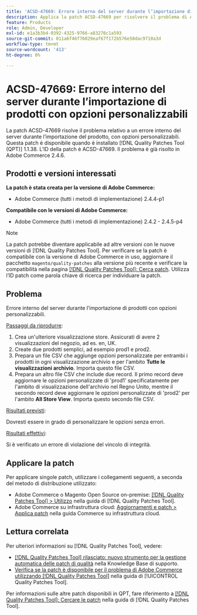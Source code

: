 ```yaml
---
title: 'ACSD-47669: Errore interno del server durante l’importazione di prodotti con opzioni personalizzabili'
description: Applica la patch ACSD-47669 per risolvere il problema di Adobe Commerce in caso di errore interno del server durante l’importazione di prodotti con opzioni personalizzabili.
feature: Products
role: Admin, Developer
exl-id: e1a3b3b4-0392-4325-9766-a83276c1a593
source-git-commit: 011a6f46f76029eaf67f172b576e58dac9710a3d
workflow-type: tm+mt
source-wordcount: '413'
ht-degree: 0%

---
```


# ACSD-47669: Errore interno del server durante l’importazione di prodotti con opzioni personalizzabili

La patch ACSD-47669 risolve il problema relativo a un errore interno del server durante l’importazione del prodotto, con opzioni personalizzabili. Questa patch è disponibile quando è installato [!DNL Quality Patches Tool (QPT)] 1.1.38. L’ID della patch è ACSD-47669. Il problema è già risolto in Adobe Commerce 2.4.6.

## Prodotti e versioni interessati

**La patch è stata creata per la versione di Adobe Commerce:**

* Adobe Commerce (tutti i metodi di implementazione) 2.4.4-p1

**Compatibile con le versioni di Adobe Commerce:**

* Adobe Commerce (tutti i metodi di implementazione) 2.4.2 - 2.4.5-p4

>[!NOTE]
>
>La patch potrebbe diventare applicabile ad altre versioni con le nuove versioni di [!DNL Quality Patches Tool]. Per verificare se la patch è compatibile con la versione di Adobe Commerce in uso, aggiornare il pacchetto `magento/quality-patches` alla versione più recente e verificare la compatibilità nella pagina [[!DNL Quality Patches Tool]: Cerca patch](https://experienceleague.adobe.com/tools/commerce-quality-patches/index.html). Utilizza l’ID patch come parola chiave di ricerca per individuare la patch.

## Problema

Errore interno del server durante l’importazione di prodotti con opzioni personalizzabili.

<u>Passaggi da riprodurre</u>:

1. Crea un&#39;ulteriore visualizzazione store. Assicurati di avere 2 visualizzazioni del negozio, ad es. en, UK.
1. Create due prodotti semplici, ad esempio prod1 e prod2.
1. Prepara un file CSV che aggiunge opzioni personalizzate per entrambi i prodotti in ogni visualizzazione archivio e per l&#39;ambito **Tutte le visualizzazioni archivio**. Importa questo file CSV.
1. Prepara un altro file CSV che include due record. Il primo record deve aggiornare le opzioni personalizzate di &#39;prod1&#39; specificatamente per l&#39;ambito di visualizzazione dell&#39;archivio nel Regno Unito, mentre il secondo record deve aggiornare le opzioni personalizzate di &#39;prod2&#39; per l&#39;ambito **All Store View**. Importa questo secondo file CSV.

<u>Risultati previsti</u>:

Dovresti essere in grado di personalizzare le opzioni senza errori.

<u>Risultati effettivi</u>:

Si è verificato un errore di violazione del vincolo di integrità.

## Applicare la patch

Per applicare singole patch, utilizzare i collegamenti seguenti, a seconda del metodo di distribuzione utilizzato:

* Adobe Commerce o Magento Open Source on-premise: [[!DNL Quality Patches Tool] > Utilizzo](/help/tools/quality-patches-tool/usage.md) nella guida di [!DNL Quality Patches Tool].
* Adobe Commerce su infrastruttura cloud: [Aggiornamenti e patch > Applica patch](https://experienceleague.adobe.com/docs/commerce-cloud-service/user-guide/develop/upgrade/apply-patches.html) nella guida Commerce su infrastruttura cloud.

## Lettura correlata

Per ulteriori informazioni su [!DNL Quality Patches Tool], vedere:

* [[!DNL Quality Patches Tool] rilasciato: nuovo strumento per la gestione automatica delle patch di qualità](https://experienceleague.adobe.com/en/docs/commerce-operations/tools/quality-patches-tool/quality-patches-tool-to-self-serve-quality-patches) nella Knowledge Base di supporto.
* [Verifica se la patch è disponibile per il problema di Adobe Commerce utilizzando  [!DNL Quality Patches Tool]](/help/tools/quality-patches-tool/patches-available-in-qpt/check-patch-for-magento-issue-with-magento-quality-patches.md) nella guida di [!UICONTROL Quality Patches Tool].


Per informazioni sulle altre patch disponibili in QPT, fare riferimento a [[!DNL Quality Patches Tool]: Cercare le patch](https://experienceleague.adobe.com/tools/commerce-quality-patches/index.html) nella guida di [!DNL Quality Patches Tool].
